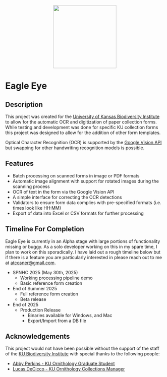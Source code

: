 <div align="center">
<img width="200" src="https://github.com/atcosner/eagle-eye-qt/blob/e9cc5264ca59fc15aea242288048640b689fa816/src/gui/resources/white_icon.png">
</div>

# Eagle Eye

## Description
This project was created for the [University of Kansas Biodiversity Institute](https://biodiversity.ku.edu/) to allow for the automatic OCR and digitization of paper collection forms.
While testing and development was done for specific KU collection forms this project was designed to allow for the addition of other form templates.

Optical Character Recognition (OCR) is supported by the [Google Vision API](https://cloud.google.com/vision?hl=en) but swapping for other handwriting recognition models is possible.


## Features
* Batch processing on scanned forms in image or PDF formats
* Automatic image alignment with support for rotated images during the scanning process
* OCR of text in the form via the Google Vision API
* A simple interface for correcting the OCR detections
* Validators to ensure form data complies with pre-specified formats (i.e. times look like HH:MM)
* Export of data into Excel or CSV formats for further processing


## Timeline For Completion
Eagle Eye is currently in an Alpha stage with large portions of functionality missing or buggy. As a solo developer
working on this in my spare time, I plan to work on this sporadically. I have laid out a rough timeline below but if
there is a feature you are particularly interested in please reach out to me at atcosner@gmail.com.

* SPNHC 2025 (May 30th, 2025)
  * Working processing pipeline demo
  * Basic reference form creation
* End of Summer 2025
  * Full reference form creation
  * Beta release
* End of 2025
  * Production Release
    * Binaries available for Windows, and Mac
    * Export/Import from a DB file

## Acknowledgements
This project would not have been possible without the support of the staff of the [KU Biodiversity Institute](https://biodiversity.ku.edu/)
with special thanks to the following people:
* [Abby Perkins - KU Ornithology Graduate Student](https://github.com/abbycperkins)
* [Lucas DeCicco - KU Ornithology Collections Manager](https://www.lhdecicco.com/)
